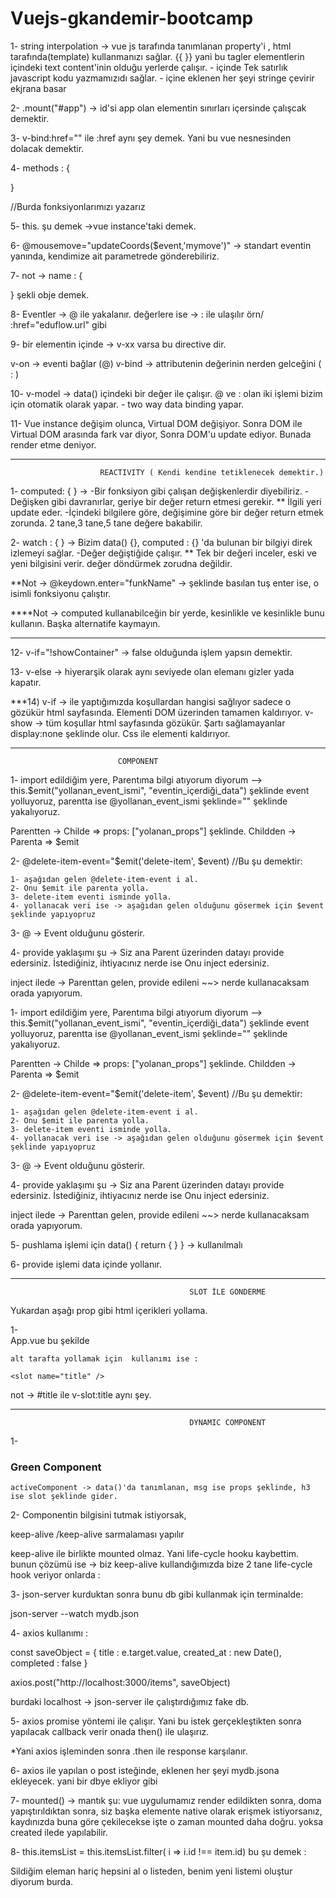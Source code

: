 # Vuejs-gkandemir-bootcamp

1- string interpolation -> vue js tarafında tanımlanan property'i , html tarafında(template) kullanmanızı sağlar.
 {{  }} yani bu tagler elementlerin içindeki text content'inin olduğu yerlerde çalışır. 
			- içinde Tek satırlık javascript kodu yazmamızıdı sağlar.
			- içine eklenen her şeyi stringe çevirir ekjrana basar		

	
2- .mount("#app") -> id'si app olan elementin sınırları içersinde çalışcak demektir.

3- v-bind:href=""   ile :href aynı şey demek. Yani bu vue nesnesinden dolacak demektir.

4- methods : {

}   

//Burda fonksiyonlarımızı yazarız



5- this. şu demek ->vue instance'taki demek.


6-   @mousemove="updateCoords($event,'mymove')"     -> standart eventin yanında, kendimize ait parametrede gönderebiliriz.

7- not -> name : {

}   şekli obje demek.




8- Eventler -> @ ile yakalanır.
   değerlere ise -> :    ile ulaşılır örn/   :href="eduflow.url"  gibi





9- bir elementin içinde -> v-xx varsa  bu directive dir.

v-on -> eventi bağlar (@)
v-bind -> attributenin değerinin nerden gelceğini ( : ) 



10- v-model -> data() içindeki bir değer ile çalışır. @ ve : olan iki işlemi  bizim için otomatik olarak yapar.
		- two way data binding yapar.



11- Vue instance değişim olunca, Virtual DOM değişiyor. 
Sonra DOM ile Virtual DOM arasında fark var diyor, Sonra DOM'u update ediyor. Bunada render etme deniyor.


_______________________________________________________________________________________________
						REACTIVITY ( Kendi kendine tetiklenecek demektir.)


1- computed: { }   -> 	-Bir fonksiyon gibi çalışan  değişkenlerdir diyebiliriz. 
			-Değişken gibi davranırlar, geriye bir değer return etmesi gerekir.
			** İlgili yeri update eder.
			-İçindeki bilgilere göre, değişimine göre  bir değer return etmek zorunda. 2 tane,3 tane,5 tane değere bakabilir.	

2- watch : { } -> Bizim data() {}, computed : {} 'da bulunan bir bilgiyi direk izlemeyi sağlar.
		 -Değer değiştiğide çalışır.
		** Tek bir değeri inceler, eski ve yeni bilgisini verir. değer döndürmek zorudna değildir.
		




**Not -> @keydown.enter="funkName"   -> şeklinde basılan tuş enter ise, o isimli fonksiyonu çalıştır.




****Not -> computed kullanabilceğin bir yerde, kesinlikle ve kesinlikle bunu kullanın. Başka alternatife kaymayın.



_______________________________________________________________________________________________________________________________________________

12- v-if="!showContainer"   -> false olduğunda işlem yapsın demektir.

13- v-else -> hiyerarşik olarak aynı seviyede olan elemanı gizler yada kapatır.



***14)   v-if ->  ile yaptığımızda koşullardan hangisi sağlıyor sadece o gözükür html sayfasında. Elementi DOM üzerinden tamamen kaldırıyor.
	v-show -> tüm koşullar html sayfasında gözükür. Şartı sağlamayanlar display:none şeklinde olur. Css ile elementi kaldırıyor.

________________________________________________________________________________________________________________________________________________
							COMPONENT

1- import edildiğim yere, Parentıma bilgi atıyorum diyorum --> this.$emit("yollanan_event_ismi", "eventin_içerdiği_data")
şeklinde event yolluyoruz, parentta ise   @yollanan_event_ismi şeklinde=""  şeklinde yakalıyoruz.

   Parentten -> Childe =>   props: ["yolanan_props"] şeklinde.
   Childden -> Parenta =>   $emit


2- @delete-item-event="$emit('delete-item', $event)    //Bu şu demektir:

    1- aşağıdan gelen @delete-item-event i al. 
    2- Onu $emit ile parenta yolla.
    3- delete-item eventi isminde yolla.
    4- yollanacak veri ise -> aşağıdan gelen olduğunu gösermek için $event şeklinde yapıyopruz


3- @ -> Event olduğunu gösterir.


4- provide yaklaşımı şu ->  Siz ana Parent  üzerinden datayı provide edersiniz. İstediğiniz, ihtiyacınız nerde ise 
                            Onu inject edersiniz.
                          


   inject ilede -> Parenttan gelen, provide edileni ~~> nerde kullanacaksam orada yapıyorum. 





1- import edildiğim yere, Parentıma bilgi atıyorum diyorum --> this.$emit("yollanan_event_ismi", "eventin_içerdiği_data")
şeklinde event yolluyoruz, parentta ise   @yollanan_event_ismi şeklinde=""  şeklinde yakalıyoruz.

   Parentten -> Childe =>   props: ["yolanan_props"] şeklinde.
   Childden -> Parenta =>   $emit


2- @delete-item-event="$emit('delete-item', $event)    //Bu şu demektir:

    1- aşağıdan gelen @delete-item-event i al. 
    2- Onu $emit ile parenta yolla.
    3- delete-item eventi isminde yolla.
    4- yollanacak veri ise -> aşağıdan gelen olduğunu gösermek için $event şeklinde yapıyopruz


3- @ -> Event olduğunu gösterir.


4- provide yaklaşımı şu ->  Siz ana Parent  üzerinden datayı provide edersiniz. İstediğiniz, ihtiyacınız nerde ise 
                            Onu inject edersiniz.
                          


   inject ilede -> Parenttan gelen, provide edileni ~~> nerde kullanacaksam orada yapıyorum. 








5- pushlama işlemi için data() { return {  } } -> kullanılmalı


6- provide  işlemi data içinde yollanır.


_________________________________________________________________________________________________________________________________
                                            SLOT İLE GÖNDERME 

Yukardan aşağı prop gibi html içerikleri yollama.

1-  
    App.vue bu şekilde

 <Modal>
        <template #title>  
            <h3>Slot ile gelen  Title lorem ipsum</h3>
        </template>
  </Modal>

    
    alt tarafta yollamak için  kullanımı ise :

    <slot name="title" />


not -> #title ile v-slot:title aynı şey.



_________________________________________________________________________________________________________________________________
                                            DYNAMIC COMPONENT
1-
  <component :is="activeComponent" msg="Red Component 2">
            <h3 class="bg-green text-white">Green Component</h3>
  </component>



    activeComponent -> data()'da tanımlanan, msg ise props şeklinde, h3 ise slot şeklinde gider.



2- Componentin bilgisini tutmak istiyorsak, 


keep-alive /keep-alive sarmalaması yapılır
	


keep-alive ile birlikte mounted olmaz. Yani life-cycle hooku kaybettim.
bunun çözümü ise -> biz keep-alive kullandığımızda bize 2 tane life-cycle hook veriyor onlarda :




3- json-server kurduktan sonra bunu db gibi kullanmak için terminalde:

json-server --watch mydb.json



4- axios kullanımı : 

const saveObject = {
                title : e.target.value,
                created_at : new Date(),
                completed : false
            }     

axios.post("http://localhost:3000/items", saveObject)


burdaki localhost -> json-server ile çalıştırdığımız fake db.




5- axios promise  yöntemi ile çalışır. Yani bu istek gerçekleştikten sonra yapılacak callback verir
onada then() ile ulaşırız.

*Yani axios işleminden sonra .then ile response karşılanır.

6- axios ile yapılan o post isteğinde, eklenen her şeyi mydb.jsona ekleyecek. yani bir dbye ekliyor gibi



7- mounted() -> mantık şu: vue uygulumamız render edildikten sonra, doma yapıştırıldıktan sonra, siz başka elemente
native olarak erişmek istiyorsanız, kaydınızda buna göre çekilecekse işte o zaman mounted daha doğru. yoksa 
created ilede yapılabilir.


8- this.itemsList = this.itemsList.filter( i => i.id !== item.id)  bu şu demek :


Sildiğim eleman hariç hepsini al o listeden, benim yeni listemi oluştur diyorum burda.






